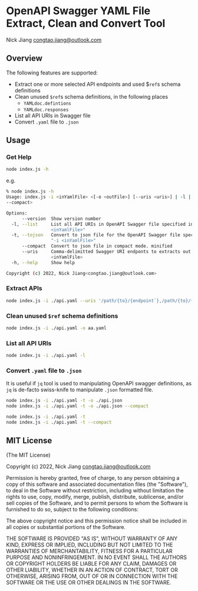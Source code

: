 # OpenAPI Swagger YAML File Extract, Clean and Convert Tool

Nick Jiang <congtao.jiang@outlook.com>

## Overview

The following features are supported:

- Extract one or more selected API endpoints and used $`ref`s schema definitions
- Clean unused `$ref`s schema definitions, in the following places
  - `YAMLdoc.defintions`
  - `YAMLdoc.responses`
- List all API URIs in Swagger file
- Convert `.yaml` file to `.json`

## Usage

### Get Help

```bash
node index.js -h
```

e.g.

```bash
% node index.js -h                                             
Usage: index.js -i <inYamlFile> <[-o <outFile>] [--uris <uris>] | -l | -t
--compact>

Options:
      --version  Show version number                                   [boolean]
  -l, --list     List all API URIs in OpenAPI Swagger file specified in "-i
                 <inYamlFile>"
  -t, --tojson   Convert to json file for the OpenAPI Swagger file specified in
                 "-i <inYamlFile>"
      --compact  Convert to json file in compact mode. minified
      --uris     Comma-delimitted Swagger URI endponts to extracts out of input
                 <inYamlFile>
  -h, --help     Show help                                             [boolean]

Copyright (c) 2022, Nick Jiang<congtao.jiang@outlook.com>
```

### Extract APIs

```bash
node index.js -i ./api.yaml --uris '/path/{to}/{endpoint`},/path/{to}/{endpoint`' -o aa.yaml
```

### Clean unused `$ref` schema definitions

```bash
node index.js -i ./api.yaml -o aa.yaml
```

### List all API URIs

```bash
node index.js -i ./api.yaml -l
```

### Convert `.yaml` file to `.json`

It is useful if `jq` tool is used to manipulating OpenAPI swagger definitions, as `jq` is de-facto swiss-knife to manipulate `.json` formatted file.

```bash
node index.js -i ./api.yaml -t -o ./api.json
node index.js -i ./api.yaml -t -o ./api.json --compact

node index.js -i ./api.yaml -t 
node index.js -i ./api.yaml -t --compact
```

## MIT License

(The MIT License)

Copyright (c) 2022, Nick Jiang <congtao.jiang@outlook.com>

Permission is hereby granted, free of charge, to any person obtaining a copy of this software and associated documentation files (the "Software"), to deal in the Software without restriction, including without limitation the rights to use, copy, modify, merge, publish, distribute, sublicense, and/or sell copies of the Software, and to permit persons to whom the Software is furnished to do so, subject to the following conditions:

The above copyright notice and this permission notice shall be included in all copies or substantial portions of the Software.

THE SOFTWARE IS PROVIDED "AS IS", WITHOUT WARRANTY OF ANY KIND, EXPRESS OR IMPLIED, INCLUDING BUT NOT LIMITED TO THE WARRANTIES OF MERCHANTABILITY, FITNESS FOR A PARTICULAR PURPOSE AND NONINFRINGEMENT. IN NO EVENT SHALL THE AUTHORS OR COPYRIGHT HOLDERS BE LIABLE FOR ANY CLAIM, DAMAGES OR OTHER LIABILITY, WHETHER IN AN ACTION OF CONTRACT, TORT OR OTHERWISE, ARISING FROM, OUT OF OR IN CONNECTION WITH THE SOFTWARE OR THE USE OR OTHER DEALINGS IN THE SOFTWARE.
